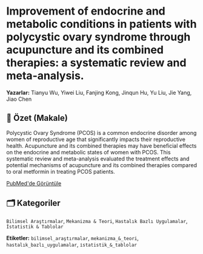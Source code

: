 # Improvement of endocrine and metabolic conditions in patients with polycystic ovary syndrome through acupuncture and its combined therapies: a systematic review and meta-analysis.

**Yazarlar:** Tianyu Wu, Yiwei Liu, Fanjing Kong, Jinqun Hu, Yu Liu, Jie Yang, Jiao Chen

## 🧬 Özet (Makale)
Polycystic Ovary Syndrome (PCOS) is a common endocrine disorder among women of reproductive age that significantly impacts their reproductive health. Acupuncture and its combined therapies may have beneficial effects on the endocrine and metabolic states of women with PCOS. This systematic review and meta-analysis evaluated the treatment effects and potential mechanisms of acupuncture and its combined therapies compared to oral metformin in treating PCOS patients.

[PubMed'de Görüntüle](https://pubmed.ncbi.nlm.nih.gov/)
## 🗂️ Kategoriler
`Bilimsel Araştırmalar`, `Mekanizma & Teori`, `Hastalık Bazlı Uygulamalar`, `İstatistik & Tablolar`

**Etiketler:** `bilimsel_araştırmalar`, `mekanizma_&_teori`, `hastalık_bazlı_uygulamalar`, `i̇statistik_&_tablolar`
